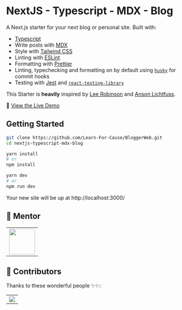 # NextJS - Typescript - MDX - Blog

A Next.js starter for your next blog or personal site. Built with:

- [Typescript](https://www.typescriptlang.org/)
- Write posts with [MDX](https://mdxjs.com/)
- Style with [Tailwind CSS](https://tailwindcss.com/)
- Linting with [ESLint](https://eslint.org/)
- Formatting with [Prettier](https://prettier.io/)
- Linting, typechecking and formatting on by default using [`husky`](https://github.com/typicode/husky) for commit hooks
- Testing with [Jest](https://jestjs.io/) and [`react-testing-library`](https://testing-library.com/docs/react-testing-library/intro)

This Starter is **heavily** inspired by [Lee Robinson](https://github.com/leerob/leerob.io) and [Anson Lichtfuss](https://github.com/ansonlichtfuss/website).

👀 [View the Live Demo](https://nextjs-typescript-mdx-blog.vercel.app/)

## Getting Started

```bash
git clone https://github.com/Learn-For-Cause/BloggerWeb.git
cd nextjs-typescript-mdx-blog

yarn install
# or
npm install

yarn dev
# or
npm run dev
```

Your new site will be up at http://localhost:3000/

## 🌟 Mentor
<table>
	<tr>
		<td>
			<a href="https://github.com/Debashish-hub">
  				<img src="https://avatars.githubusercontent.com/u/56837936?s=400&u=28d2a36ae98269f6439110ea1c10edafa96d6d8e&v=4" width="70px"/>
			</a>
		</td>
	</tr>
</table>

## 🌟 Contributors 

Thanks to these wonderful people ✨✨:

<table>
	<tr>
		<td>
			<a href="https://github.com/Learn-For-Cause/BloggerWeb/contributors">
  				<img src="https://contrib.rocks/image?repo=Learn-For-Cause/BloggerWeb" />
			</a>
		</td>
	</tr>
</table>

